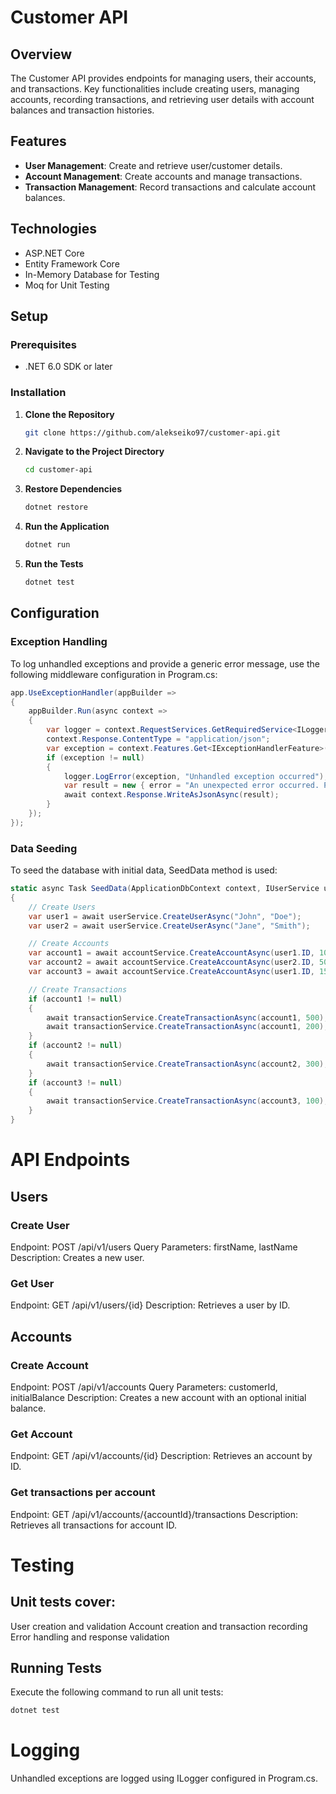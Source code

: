# Customer API

## Overview

The Customer API provides endpoints for managing users, their accounts, and transactions. Key functionalities include creating users, managing accounts, recording transactions, and retrieving user details with account balances and transaction histories.

## Features

- **User Management**: Create and retrieve user/customer details.
- **Account Management**: Create accounts and manage transactions.
- **Transaction Management**: Record transactions and calculate account balances.

## Technologies

- ASP.NET Core
- Entity Framework Core
- In-Memory Database for Testing
- Moq for Unit Testing

## Setup

### Prerequisites

- .NET 6.0 SDK or later

### Installation

1. **Clone the Repository**
   ```bash
   git clone https://github.com/alekseiko97/customer-api.git

2. **Navigate to the Project Directory**
    ```bash
    cd customer-api
    ```
3. **Restore Dependencies**
    ```bash
    dotnet restore
    ```
4. **Run the Application**
    ```bash
    dotnet run
    ```
5. **Run the Tests**
    ```bash
    dotnet test
    ```

## Configuration

### Exception Handling 

To log unhandled exceptions and provide a generic error message, use the following middleware configuration in Program.cs:

```csharp
app.UseExceptionHandler(appBuilder =>
{
    appBuilder.Run(async context =>
    {
        var logger = context.RequestServices.GetRequiredService<ILogger<Program>>();
        context.Response.ContentType = "application/json";
        var exception = context.Features.Get<IExceptionHandlerFeature>()?.Error;
        if (exception != null)
        {
            logger.LogError(exception, "Unhandled exception occurred");
            var result = new { error = "An unexpected error occurred. Please try again later." };
            await context.Response.WriteAsJsonAsync(result);
        }
    });
});
```

### Data Seeding
To seed the database with initial data, SeedData method is used:

```csharp
static async Task SeedData(ApplicationDbContext context, IUserService userService, IAccountService accountService, ITransactionService transactionService)
{
    // Create Users
    var user1 = await userService.CreateUserAsync("John", "Doe");
    var user2 = await userService.CreateUserAsync("Jane", "Smith");

    // Create Accounts
    var account1 = await accountService.CreateAccountAsync(user1.ID, 1000);
    var account2 = await accountService.CreateAccountAsync(user2.ID, 500);
    var account3 = await accountService.CreateAccountAsync(user1.ID, 1500);

    // Create Transactions
    if (account1 != null)
    {
        await transactionService.CreateTransactionAsync(account1, 500);
        await transactionService.CreateTransactionAsync(account1, 200);
    }
    if (account2 != null)
    {
        await transactionService.CreateTransactionAsync(account2, 300);
    }
    if (account3 != null)
    {
        await transactionService.CreateTransactionAsync(account3, 100);
    }
}
```

# API Endpoints

## Users
### Create User
Endpoint: POST /api/v1/users
Query Parameters: firstName, lastName
Description: Creates a new user.

### Get User
Endpoint: GET /api/v1/users/{id}
Description: Retrieves a user by ID.

## Accounts
### Create Account
Endpoint: POST /api/v1/accounts
Query Parameters: customerId, initialBalance
Description: Creates a new account with an optional initial balance.

### Get Account
Endpoint: GET /api/v1/accounts/{id}
Description: Retrieves an account by ID.

### Get transactions per account
Endpoint: GET /api/v1/accounts/{accountId}/transactions
Description: Retrieves all transactions for account ID.

# Testing

## Unit tests cover:
User creation and validation
Account creation and transaction recording
Error handling and response validation

## Running Tests
Execute the following command to run all unit tests:

```bash
dotnet test
```
# Logging
Unhandled exceptions are logged using ILogger configured in Program.cs.